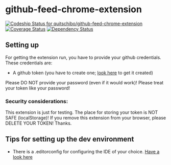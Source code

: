 github-feed-chrome-extension
============================
[ ![Codeship Status for quitschibo/github-feed-chrome-extension](https://www.codeship.io/projects/7a8b1a30-2edb-0131-3daa-5a6688a2a07f/status?branch=master)](https://www.codeship.io/projects/9441)
[![Coverage Status](https://coveralls.io/repos/quitschibo/github-feed-chrome-extension/badge.png?branch=%28detached+from+e86bd20%29)](https://coveralls.io/r/quitschibo/github-feed-chrome-extension?branch=%28detached+from+e86bd20%29)
[![Dependency Status](https://www.versioneye.com/user/projects/528097fe632bacf157000034/badge.png)](https://www.versioneye.com/user/projects/528097fe632bacf157000034)

## Setting up
For getting the extension run, you have to provide your github credentials. These credentials are:
* A github token (you have to create one; [look here](https://help.github.com/articles/creating-an-access-token-for-command-line-use) to get it created)

Please DO NOT provide your password (even if it would work)! Please treat your token like your password!

### Security considerations:
This extension is just for testing. The place for storing your token is NOT SAFE (localStorage)!
If you remove this extension from your browser, please DELETE YOUR TOKEN! Thanks.

## Tips for setting up the dev environment
* There is a .editorconfig for configuring the IDE of your choice. [Have a look here](http://editorconfig.org/)
